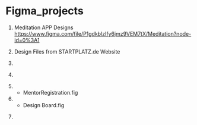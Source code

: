 # Figma_projects
1. Meditation APP Designs
https://www.figma.com/file/P1gdkblzIfy6jmz9VEM7tX/Meditation?node-id=0%3A1

2. Design Files from STARTPLATZ.de Website 
3. 
4. ```
5. - MentorRegistration.fig
6. - Design Board.fig
7. ```
